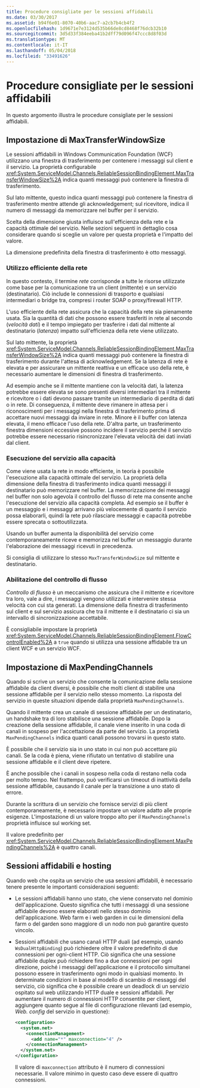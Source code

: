 ```yaml
---
title: Procedure consigliate per le sessioni affidabili
ms.date: 03/30/2017
ms.assetid: b94f6e01-8070-40b6-aac7-a2cb7b4cb4f2
ms.openlocfilehash: 1d9671e7e3124d535b66de8cd8468f76dcb32b10
ms.sourcegitcommit: 3d5d33f384eeba41b2dff79d096f47ccc8d8f03d
ms.translationtype: MT
ms.contentlocale: it-IT
ms.lasthandoff: 05/04/2018
ms.locfileid: "33491626"
---
```

# <a name="best-practices-for-reliable-sessions"></a>Procedure consigliate per le sessioni affidabili

In questo argomento illustra le procedure consigliate per le sessioni affidabili.

## <a name="setting-maxtransferwindowsize"></a>Impostazione di MaxTransferWindowSize

Le sessioni affidabili in Windows Communication Foundation (WCF) utilizzano una finestra di trasferimento per contenere i messaggi sul client e il servizio. La proprietà configurabile <xref:System.ServiceModel.Channels.ReliableSessionBindingElement.MaxTransferWindowSize%2A> indica quanti messaggi può contenere la finestra di trasferimento.

Sul lato mittente, questo indica quanti messaggi può contenere la finestra di trasferimento mentre attende gli acknowledgement; sul ricevitore, indica il numero di messaggi da memorizzare nel buffer per il servizio.

Scelta della dimensione giusta influisce sull'efficienza della rete e la capacità ottimale del servizio. Nelle sezioni seguenti in dettaglio cosa considerare quando si sceglie un valore per questa proprietà e l'impatto del valore.

La dimensione predefinita della finestra di trasferimento è otto messaggi.

### <a name="efficient-use-of-the-network"></a>Utilizzo efficiente della rete

In questo contesto, il termine *rete* corrisponde a tutte le risorse utilizzate come base per la comunicazione tra un client (mittente) e un servizio (destinatario). Ciò include le connessioni di trasporto e qualsiasi intermediari o bridge tra, compresi i router SOAP o proxy/firewall HTTP.

L'uso efficiente della rete assicura che la capacità della rete sia pienamente usata. Sia la quantità di dati che possono essere trasferiti in rete al secondo (*velocità dati*) e il tempo impiegato per trasferire i dati dal mittente al destinatario (*latenza*) impatto sull'efficienza della rete viene utilizzato.

Sul lato mittente, la proprietà <xref:System.ServiceModel.Channels.ReliableSessionBindingElement.MaxTransferWindowSize%2A> indica quanti messaggi può contenere la finestra di trasferimento durante l'attesa di acknowledgement. Se la latenza di rete è elevata e per assicurare un mittente reattiva e un efficace uso della rete, è necessario aumentare le dimensioni di finestra di trasferimento.

Ad esempio anche se il mittente mantiene con la velocità dati, la latenza potrebbe essere elevata se sono presenti diversi intermediari tra il mittente e ricevitore o i dati devono passare tramite un intermediario di perdita di dati o in rete. Di conseguenza, il mittente deve rimanere in attesa per i riconoscimenti per i messaggi nella finestra di trasferimento prima di accettare nuovi messaggi da inviare in rete. Minore è il buffer con latenza elevata, il meno efficace l'uso della rete. D'altra parte, un trasferimento finestra dimensioni eccessive possono incidere il servizio perché il servizio potrebbe essere necessario risincronizzare l'elevata velocità dei dati inviati dal client.

### <a name="running-the-service-to-capacity"></a>Esecuzione del servizio alla capacità

Come viene usata la rete in modo efficiente, in teoria è possibile l'esecuzione alla capacità ottimale del servizio. La proprietà della dimensione della finestra di trasferimento indica quanti messaggi il destinatario può memorizzare nel buffer. La memorizzazione dei messaggi nel buffer non solo agevola il controllo del flusso di rete ma consente anche l'esecuzione del servizio alla capacità completa. Ad esempio se il buffer è un messaggio e i messaggi arrivano più velocemente di quanto il servizio possa elaborarli, quindi la rete può rilasciare messaggi e capacità potrebbe essere sprecata o sottoutilizzata.

Usando un buffer aumenta la disponibilità del servizio come contemporaneamente riceve e memorizza nel buffer un messaggio durante l'elaborazione dei messaggi ricevuti in precedenza.

Si consiglia di utilizzare lo stesso `MaxTransferWindowSize` sul mittente e destinatario.

### <a name="enabling-flow-control"></a>Abilitazione del controllo di flusso

*Controllo di flusso* è un meccanismo che assicura che il mittente e ricevitore tra loro, vale a dire, i messaggi vengono utilizzati e intervenire stessa velocità con cui sta generati. La dimensione della finestra di trasferimento sul client e sul servizio assicura che tra il mittente e il destinatario ci sia un intervallo di sincronizzazione accettabile.

È consigliabile impostare la proprietà <xref:System.ServiceModel.Channels.ReliableSessionBindingElement.FlowControlEnabled%2A> a `true` quando si utilizza una sessione affidabile tra un client WCF e un servizio WCF.

## <a name="setting-maxpendingchannels"></a>Impostazione di MaxPendingChannels

Quando si scrive un servizio che consente la comunicazione della sessione affidabile da client diversi, è possibile che molti client di stabilire una sessione affidabile per il servizio nello stesso momento. La risposta del servizio in queste situazioni dipende dalla proprietà `MaxPendingChannels`.

Quando il mittente crea un canale di sessione affidabile per un destinatario, un handshake tra di loro stabilisce una sessione affidabile. Dopo la creazione della sessione affidabile, il canale viene inserito in una coda di canali in sospeso per l'accettazione da parte del servizio. La proprietà `MaxPendingChannels` indica quanti canali possono trovarsi in questo stato.

È possibile che il servizio sia in uno stato in cui non può accettare più canali. Se la coda è piena, viene rifiutato un tentativo di stabilire una sessione affidabile e il client deve ripetere.

È anche possibile che i canali in sospeso nella coda di restano nella coda per molto tempo. Nel frattempo, può verificarsi un timeout di inattività della sessione affidabile, causando il canale per la transizione a uno stato di errore.

Durante la scrittura di un servizio che fornisce servizi di più client contemporaneamente, è necessario impostare un valore adatto alle proprie esigenze. L'impostazione di un valore troppo alto per il `MaxPendingChannels` proprietà influisce sul working set.

Il valore predefinito per <xref:System.ServiceModel.Channels.ReliableSessionBindingElement.MaxPendingChannels%2A> è quattro canali.

## <a name="reliable-sessions-and-hosting"></a>Sessioni affidabili e hosting

Quando web che ospita un servizio che usa sessioni affidabili, è necessario tenere presente le importanti considerazioni seguenti:

- Le sessioni affidabili hanno uno stato, che viene conservato nel dominio dell'applicazione. Questo significa che tutti i messaggi di una sessione affidabile devono essere elaborati nello stesso dominio dell'applicazione. Web farm e i web garden in cui le dimensioni della farm o del garden sono maggiore di un nodo non può garantire questo vincolo.

- Sessioni affidabili che usano canali HTTP duali (ad esempio, usando `WsDualHttpBinding`) può richiedere oltre il valore predefinito di due connessioni per ogni-client HTTP. Ciò significa che una sessione affidabile duplex può richiedere fino a due connessioni per ogni direzione, poiché i messaggi dell'applicazione e il protocollo simultanei possono essere in trasferimento ogni modo in qualsiasi momento. In determinate condizioni in base al modello di scambio di messaggi del servizio, ciò significa che è possibile creare un deadlock di un servizio ospitato sul web utilizzando HTTP duale e sessioni affidabili. Per aumentare il numero di connessioni HTTP consentite per client, aggiungere quanto segue al file di configurazione rilevanti (ad esempio, *Web. config* del servizio in questione):

  ```xml
  <configuration>
    <system.net>
      <connectionManagement>
        <add name="*" maxconnection="4" />
      </connectionManagement>
    </system.net>
  </configuration>
  ```

  Il valore di `maxconnection` attributo è il numero di connessioni necessarie. Il valore minimo in questo caso deve essere di quattro connessioni.
